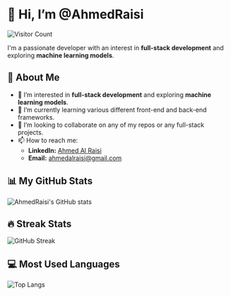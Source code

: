 # 👋 Hi, I’m @AhmedRaisi

![Visitor Count](https://profile-counter.glitch.me/AhmedRaisi/count.svg)

I'm a passionate developer with an interest in **full-stack development** and exploring **machine learning models**.

## 🚀 About Me

- 👀 I’m interested in **full-stack development** and exploring **machine learning models**.
- 🌱 I’m currently learning various different front-end and back-end frameworks.
- 💞️ I’m looking to collaborate on any of my repos or any full-stack projects.
- 📫 How to reach me: 
  - **LinkedIn:** [Ahmed Al Raisi](https://www.linkedin.com/in/ahmedalraisi7/)
  - **Email:** ahmedalraisi@gmail.com

## 📊 My GitHub Stats

![AhmedRaisi's GitHub stats](https://github-readme-stats.vercel.app/api?username=AhmedRaisi&show_icons=true&theme=radical)

## 🔥 Streak Stats

![GitHub Streak](https://github-readme-streak-stats.herokuapp.com/?user=AhmedRaisi&theme=dark)

## 💻 Most Used Languages

![Top Langs](https://github-readme-stats.vercel.app/api/top-langs/?username=AhmedRaisi&layout=compact&theme=vue)

<!---
AhmedRaisi/AhmedRaisi is a ✨ special ✨ repository because its `README.md` (this file) appears on your GitHub profile.
You can click the Preview link to take a look at your changes.
--->
